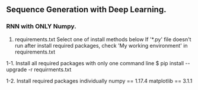 ## Sequence Generation with Deep Learning.
### RNN with ONLY Numpy.

1. requirements.txt
Select one of install methods below
If '\*.py' file doesn't run after install required packages, check 'My working environment' in requirements.txt

1-1. Install all required packages with only one command line
$ pip install --upgrade -r requirments.txt

1-2. Install required packages individually
numpy == 1.17.4
matplotlib == 3.1.1
